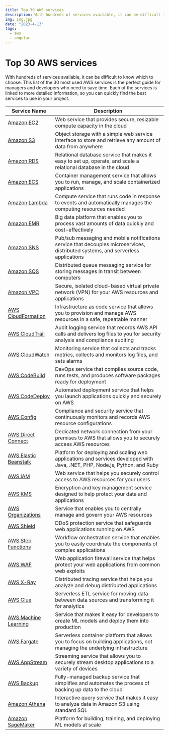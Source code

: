 ```yaml
---
title: Top 30 AWS services
description: With hundreds of services available, it can be difficult to know which to choose. This list of the 30 most used AWS services is the perfect guide for managers and developers who need to save time.
img: img.jpg
date: "2023-4-13"
tags:
  - aws
  - angular
---
```


# Top 30 AWS services
With hundreds of services available, it can be difficult to know which to choose. This list of the 30 most used AWS services is the perfect guide for managers and developers who need to save time. Each of the services is linked to more detailed information, so you can quickly find the best services to use in your project.

| Service Name                                                      | Description                                                                                                                       |
| ----------------------------------------------------------------- | --------------------------------------------------------------------------------------------------------------------------------- |
| [Amazon EC2](https://aws.amazon.com/ec2/)                         | Web service that provides secure, resizable compute capacity in the cloud                                                         |
| [Amazon S3](https://aws.amazon.com/s3/)                           | Object storage with a simple web service interface to store and retrieve any amount of data from anywhere                         |
| [Amazon RDS](https://aws.amazon.com/rds/)                         | Relational database service that makes it easy to set up, operate, and scale a relational database in the cloud                   |
| [Amazon ECS](https://aws.amazon.com/ecs/)                         | Container management service that allows you to run, manage, and scale containerized applications                                 |
| [Amazon Lambda](https://aws.amazon.com/lambda/)                   | Compute service that runs code in response to events and automatically manages the computing resources needed                     |
| [Amazon EMR](https://aws.amazon.com/emr/)                         | Big data platform that enables you to process vast amounts of data quickly and cost-effectively                                   |
| [Amazon SNS](https://aws.amazon.com/sns/)                         | Pub/sub messaging and mobile notifications service that decouples microservices, distributed systems, and serverless applications |
| [Amazon SQS](https://aws.amazon.com/sqs/)                         | Distributed queue messaging service for storing messages in transit between computers                                             |
| [Amazon VPC](https://aws.amazon.com/vpc/)                         | Secure, isolated cloud-based virtual private network (VPN) for your AWS resources and applications                                |
| [AWS CloudFormation](https://aws.amazon.com/cloudformation/)      | Infrastructure as code service that allows you to provision and manage AWS resources in a safe, repeatable manner                 |
| [AWS CloudTrail](https://aws.amazon.com/cloudtrail/)              | Audit logging service that records AWS API calls and delivers log files to you for security analysis and compliance auditing      |
| [AWS CloudWatch](https://aws.amazon.com/cloudwatch/)              | Monitoring service that collects and tracks metrics, collects and monitors log files, and sets alarms                             |
| [AWS CodeBuild](https://aws.amazon.com/codebuild/)                | DevOps service that compiles source code, runs tests, and produces software packages ready for deployment                         |
| [AWS CodeDeploy](https://aws.amazon.com/codedeploy/)              | Automated deployment service that helps you launch applications quickly and securely on AWS                                       |
| [AWS Config](https://aws.amazon.com/config/)                      | Compliance and security service that continuously monitors and records AWS resource configurations                                |
| [AWS Direct Connect](https://aws.amazon.com/directconnect/)       | Dedicated network connection from your premises to AWS that allows you to securely access AWS resources                           |
| [AWS Elastic Beanstalk](https://aws.amazon.com/elasticbeanstalk/) | Platform for deploying and scaling web applications and services developed with Java, .NET, PHP, Node.js, Python, and Ruby        |
| [AWS IAM](https://aws.amazon.com/iam/)                            | Web service that helps you securely control access to AWS resources for your users                                                |
| [AWS KMS](https://aws.amazon.com/kms/)                            | Encryption and key management service designed to help protect your data and applications                                         |
| [AWS Organizations](https://aws.amazon.com/organizations/)        | Service that enables you to centrally manage and govern your AWS resources                                                        |
| [AWS Shield](https://aws.amazon.com/shield/)                      | DDoS protection service that safeguards web applications running on AWS                                                           |
| [AWS Step Functions](https://aws.amazon.com/step-functions/)      | Workflow orchestration service that enables you to easily coordinate the components of complex applications                       |
| [AWS WAF](https://aws.amazon.com/waf/)                            | Web application firewall service that helps protect your web applications from common web exploits                                |
| [AWS X-Ray](https://aws.amazon.com/xray/)                         | Distributed tracing service that helps you analyze and debug distributed applications                                             |
| [AWS Glue](https://aws.amazon.com/glue/)                          | Serverless ETL service for moving data between data sources and transforming it for analytics                                     |
| [AWS Machine Learning](https://aws.amazon.com/machine-learning/)  | Service that makes it easy for developers to create ML models and deploy them into production                                     |
| [AWS Fargate](https://aws.amazon.com/fargate/)                    | Serverless container platform that allows you to focus on building applications, not managing the underlying infrastructure       |
| [AWS AppStream](https://aws.amazon.com/appstream/)                | Streaming service that allows you to securely stream desktop applications to a variety of devices                                 |
| [AWS Backup](https://aws.amazon.com/backup/)                      | Fully-managed backup service that simplifies and automates the process of backing up data to the cloud                            |
| [Amazon Athena](https://aws.amazon.com/athena/)                   | Interactive query service that makes it easy to analyze data in Amazon S3 using standard SQL                                      |
| [Amazon SageMaker](https://aws.amazon.com/sagemaker/)             | Platform for building, training, and deploying ML models at scale                                                                 |

